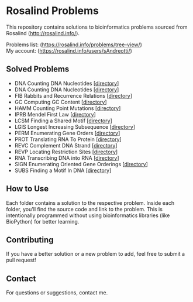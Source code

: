 # Rosalind Problems

This repository contains solutions to bioinformatics problems sourced from Rosalind (http://rosalind.info/).

Problems list: (https://rosalind.info/problems/tree-view/)\
My account: (https://rosalind.info/users/sAndreotti/)

## Solved Problems

- DNA Counting DNA Nucleotides [[directory](DNA_Counting_DNA_Nucleotides/)]
- DNA Counting DNA Nucleotides [[directory](DNA_Counting_DNA_Nucleotides/)]
- FIB Rabbits and Recurrence Relations [[directory](FIB_Rabbits_and_Recurrence_Relations/)]
- GC Computing GC Content [[directory](GC_Computing_GC_Content/)]
- HAMM Counting Point Mutations [[directory](HAMM_Counting_Point_Mutations/)]
- IPRB Mendel First Law [[directory](IPRB_Mendel_First_Law/)]
- LCSM Finding a Shared Motif [[directory](LCSM_Finding_a_Shared_Motif/)]
- LGIS Longest Increasing Subsequence [[directory](LGIS_Longest_Increasing_Subsequence/)]
- PERM Enumerating Gene Orders [[directory](PERM_Enumerating_Gene_Orders/)]
- PROT Translating RNA To Protein [[directory](PROT_Translating_RNA_To_Protein/)]
- REVC Complement DNA Strand [[directory](REVC_Complement_DNA_Strand/)]
- REVP Locating Restriction Sites [[directory](REVP_Locating_Restriction_Sites/)]
- RNA Transcribing DNA into RNA [[directory](RNA_Transcribing_DNA_into_RNA/)]
- SIGN Enumerating Oriented Gene Orderings [[directory](SIGN_Enumerating_Oriented_Gene_Orderings/)]
- SUBS Finding a Motif In DNA [[directory](SUBS_Finding_a_Motif_In_DNA/)]

## How to Use

Each folder contains a solution to the respective problem. Inside each folder, you'll find the source code and link to the problem.
This is intentionally programmed without using bioinformatics libraries (like BioPython) for better learning.

## Contributing

If you have a better solution or a new problem to add, feel free to submit a pull request!

## Contact

For questions or suggestions, contact me.
